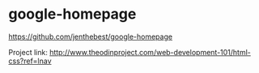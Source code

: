 google-homepage
===============
https://github.com/jenthebest/google-homepage

Project link: http://www.theodinproject.com/web-development-101/html-css?ref=lnav